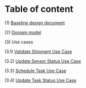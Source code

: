 # Table of content

(1) [Baseline design document](Design.md)

(2) [Domain model](DomainModel.md)

(3) Use cases

(3.1) [Validate Shipment Use Case](UseCase00ValidateShipment.md)

(3.2) [Update Sensor Status Use Case](UseCase01UpdateSensorStatus.md)

(3.3) [Schedule Task Use Case](UseCase02ScheduleTask.md)

(3.4) [Update Task Status Use Case](UseCase03UpdateTaskStatus.md)
